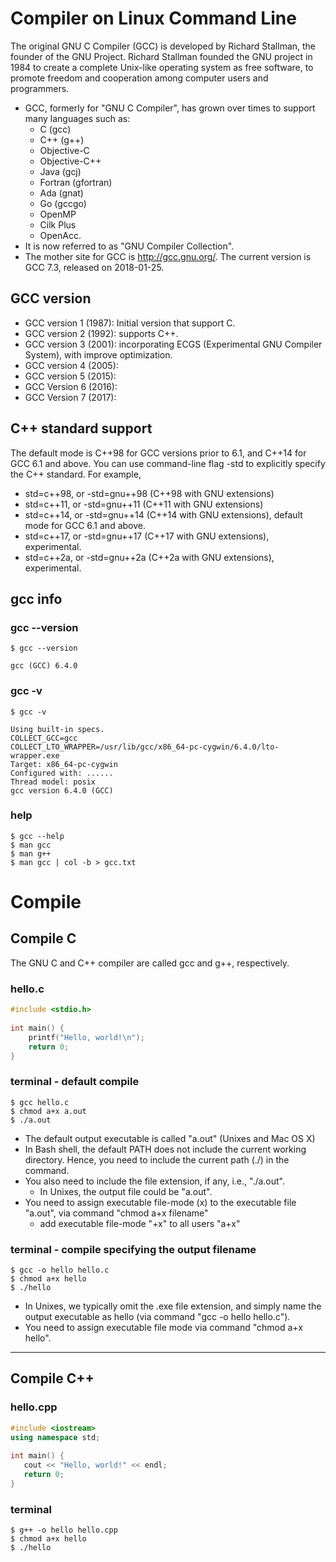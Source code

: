 # Compiler on Linux Command Line
The original GNU C Compiler (GCC) is developed by Richard Stallman, the founder of the GNU Project. Richard Stallman founded the GNU project in 1984 to create a complete Unix-like operating system as free software, to promote freedom and cooperation among computer users and programmers.


- GCC, formerly for "GNU C Compiler", has grown over times to support many languages such as:
  - C (gcc)
  - C++ (g++)
  - Objective-C
  - Objective-C++
  - Java (gcj)
  - Fortran (gfortran)
  - Ada (gnat)
  - Go (gccgo)
  - OpenMP
  - Cilk Plus
  - OpenAcc.
- It is now referred to as "GNU Compiler Collection".
- The mother site for GCC is http://gcc.gnu.org/. The current version is GCC 7.3, released on 2018-01-25.

## GCC version
- GCC version 1 (1987): Initial version that support C.
- GCC version 2 (1992): supports C++.
- GCC version 3 (2001): incorporating ECGS (Experimental GNU Compiler System), with improve optimization.
- GCC version 4 (2005):
- GCC version 5 (2015):
- GCC Version 6 (2016):
- GCC Version 7 (2017):

## C++ standard support
The default mode is C++98 for GCC versions prior to 6.1, and C++14 for GCC 6.1 and above. You can use command-line flag -std to explicitly specify the C++ standard. For example,
- std=c++98, or -std=gnu++98 (C++98 with GNU extensions)
- std=c++11, or -std=gnu++11 (C++11 with GNU extensions)
- std=c++14, or -std=gnu++14 (C++14 with GNU extensions), default mode for GCC 6.1 and above.
- std=c++17, or -std=gnu++17 (C++17 with GNU extensions), experimental.
- std=c++2a, or -std=gnu++2a (C++2a with GNU extensions), experimental.

## gcc info
### gcc --version
```
$ gcc --version

gcc (GCC) 6.4.0
```
### gcc -v
```
$ gcc -v

Using built-in specs.
COLLECT_GCC=gcc
COLLECT_LTO_WRAPPER=/usr/lib/gcc/x86_64-pc-cygwin/6.4.0/lto-wrapper.exe
Target: x86_64-pc-cygwin
Configured with: ......
Thread model: posix
gcc version 6.4.0 (GCC)
```
### help
```
$ gcc --help
$ man gcc
$ man g++
$ man gcc | col -b > gcc.txt
```

# Compile
## Compile C
The GNU C and C++ compiler are called gcc and g++, respectively.
### hello.c
```c
#include <stdio.h>
 
int main() {
    printf("Hello, world!\n");
    return 0;
}
```

### terminal - default compile
```
$ gcc hello.c
$ chmod a+x a.out
$ ./a.out
```
- The default output executable is called "a.out" (Unixes and Mac OS X)
- In Bash shell, the default PATH does not include the current working directory. Hence, you need to include the current path (./) in the command.
- You also need to include the file extension, if any, i.e., "./a.out".
  - In Unixes, the output file could be "a.out".
- You need to assign executable file-mode (x) to the executable file "a.out", via command "chmod a+x filename" 
  - add executable file-mode "+x" to all users "a+x"

### terminal - compile specifying the output filename
```
$ gcc -o hello hello.c
$ chmod a+x hello
$ ./hello
```
- In Unixes, we typically omit the .exe file extension, and simply name the output executable as hello (via command "gcc -o hello hello.c").
- You need to assign executable file mode via command "chmod a+x hello".

---
## Compile C++
### hello.cpp
```cpp
#include <iostream>
using namespace std;
 
int main() {
   cout << "Hello, world!" << endl;
   return 0;
}
```

### terminal
```
$ g++ -o hello hello.cpp
$ chmod a+x hello
$ ./hello
```




